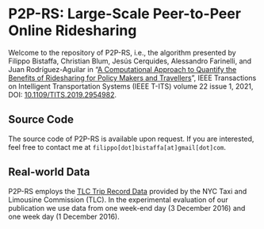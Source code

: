 P2P-RS: Large-Scale Peer-to-Peer Online Ridesharing
===================
Welcome to the repository of P2P-RS, i.e., the algorithm presented by Filippo Bistaffa, Christian Blum, Jesús Cerquides, Alessandro Farinelli, and Juan Rodrı́guez-Aguilar in “[A Computational Approach to Quantify the Benefits of Ridesharing for Policy Makers and Travellers](http://hdl.handle.net/10261/194874)”, IEEE Transactions on Intelligent Transportation Systems (IEEE T-ITS) volume 22 issue 1, 2021, DOI: [10.1109/TITS.2019.2954982](https://doi.org/10.1109/TITS.2019.2954982).

Source Code 
----------
The source code of P2P-RS is available upon request. If you are interested, feel free to contact me at `filippo[dot]bistaffa[at]gmail[dot]com`.

Real-world Data 
----------
P2P-RS employs the [TLC Trip Record Data](https://www1.nyc.gov/site/tlc/about/tlc-trip-record-data.page) provided by the NYC Taxi and Limousine Commission (TLC). In the experimental evaluation of our publication we use data from one week-end day (3 December 2016) and one week day (1 December 2016).
